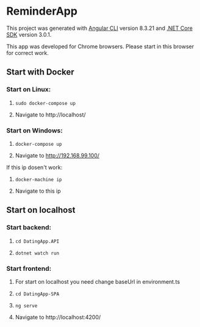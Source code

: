 # ReminderApp

This project was generated with [Angular CLI](https://github.com/angular/angular-cli) version 8.3.21 and [.NET Core SDK](https://docs.microsoft.com/en-us/dotnet/core/tools/?tabs=netcore2x) version 3.0.1.

This app was developed for Chrome browsers. Please start in this browser for correct work.

## Start with Docker

### Start on Linux:

1. `sudo docker-compose up`

2. Navigate to http://localhost/

### Start on Windows:

1.  `docker-compose up`

2. Navigate to http://192.168.99.100/

If this ip dosen't work:

1.  `docker-machine ip`

2. Navigate to this ip


## Start on localhost

### Start backend:

1. `cd DatingApp.API`

2. `dotnet watch run`

### Start frontend:

1. For start on localhost you need change baseUrl in environment.ts

2. `cd DatingApp-SPA`

3. `ng serve`

4. Navigate to http://localhost:4200/
